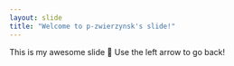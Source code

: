 ```yaml
---
layout: slide
title: "Welcome to p-zwierzynsk's slide!"
---
```

This is my awesome slide :tada:
Use the left arrow to go back!
